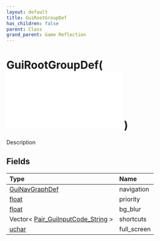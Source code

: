 ```yaml
---
layout: default
title: GuiRootGroupDef
has_children: false
parent: Class
grand_parent: Game Reflection
---
```

# GuiRootGroupDef( ![ GuiGroupDef ](/game-reflection/classes/gui_group_def.md) )
Description 

## Fields
| Type | Name |
|:-------------|:--------------|
| [GuiNavGraphDef](/game-reflection/classes/gui_nav_graph_def.md) | navigation |
| [float](/game-reflection/components/float.md) | priority |
| [float](/game-reflection/components/float.md) | bg_blur |
| Vector< [Pair_GuiInputCode_String](/game-reflection/classes/pair__gui_input_code__string.md) > | shortcuts |
| [uchar](/game-reflection/enums/uchar.md) | full_screen |

